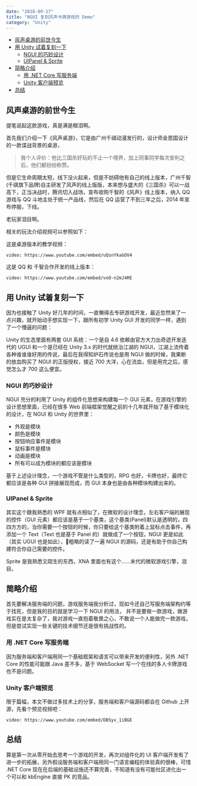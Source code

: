 ```yaml
---
date: "2018-09-17"
title: "NGUI 复刻风声卡牌游戏的 Demo"
category: "Unity"
---
```


<!-- TOC -->

- [风声桌游的前世今生](#风声桌游的前世今生)
- [用 Unity 试着复刻一下](#用-unity-试着复刻一下)
    - [NGUI 的巧妙设计](#ngui-的巧妙设计)
    - [UIPanel & Sprite](#uipanel--sprite)
- [简略介绍](#简略介绍)
    - [用 .NET Core 写服务端](#用-net-core-写服务端)
    - [Unity 客户端预览](#unity-客户端预览)
- [总结](#总结)

<!-- /TOC -->

## 风声桌游的前世今生

提笔说起这款游戏，真是满是眼泪啊。

首先我们介绍一下《风声桌游》，它是由广州千祺动漫发行的，设计师金恩国设计的一款谍战背景的桌游，

> 我个人评价：他比三国杀好玩的不止一个境界，加上同事同学每次安利之后，他们都纷纷称赞。

但是它生命周期太短，线下没火起来，但是不妨碍他有自己的线上版本，广州千智(千祺旗下品牌)自主研发了风声的线上版版，本来想与盛大的《三国杀》可以一战高下，正当决战时，腾讯切入战场，宣布收购千智的《风声》线上版本，纳入 QQ 游戏与 QQ 斗地主处于统一产品线，然后在 QQ 运营了不到三年之后，2014 年宣布停服，下线。

老玩家泪目啊。

相关的玩法介绍视频可以参照如下：

这是桌游版本的教学视频：

`video: https://www.youtube.com/embed/uQsnYkaGOV4`


这是 QQ 和 千智合作开发的线上版本：

`video: https://www.youtube.com/embed/voO-n2mJ4RE`


## 用 Unity 试着复刻一下

因为也接触了 Unity 好几年的时间，一直懒得去专研游戏开发，最近忽然来了一点兴趣，就开始动手想实现一下，跟所有初学 Unity GUI 开发的同学一样，遇到了一个懵逼的问题：

Unity 的生态里面有两套 GUI 系统：一个是自 4.6 依赖由官方大力出奇迹开发迭代的 UGUI 和一个是已经在 Unity 3.x 的时代就统治江湖的 NGUI，江湖上流传着各种谁谁谁好用的传说，最后在我得知炉石传说也是用 NGUI 做的时候，我果断的放血购买了 NGUI 的正版授权，接近 700 大洋，心在流血，但是用完之后，感觉怎么才 700 这么便宜。

### NGUI 的巧妙设计

NGUI 充分的利用了 Unity 的组件化思想来构建每一个 GUI 元素，在游戏引擎的设计思想里面，已经在很多 Web 前端框架觉醒之前的十几年就开始了基于模块化的设计，在 NGUI 和 Unity 的世界里：

- 外观是模块
- 颜色是模块
- 按钮响应事件是模块
- 鼠标事件是模块
- 动画是模块
- 所有可以成为模块的都应该是模块

基于上述设计理念，一个游戏不管是什么类型的，RPG 也好，卡牌也好，最终它都应该是各种 GUI 拼接展现而成，而 GUI 本身也是由各种模块构建出来的。

### UIPanel & Sprite

其实这个跟我熟悉的 WPF 就有点相似了，在微软的设计理念，左右客户端的展现的控件（GUI 元素）都应该是基于一个基类，这个基类(Panel)默认是透明的，四四方方的，当你需要一个按钮的时候，你只要给这个基类附着上鼠标点击事件，再添加一个 Text（Text 也是基于 Panel 的）就做成了一个按钮，NGUI 更是如此（其实 UGUI 也是如此），粗略的读了一遍 NGUI 的源码，还是有助于你自己构建符合你自己需要的控件。

Sprite 是我熟悉又陌生的东西，XNA 里面也有这个……末代的微软游戏引擎，泪目。

## 简略介绍

首先要解决服务端的问题，游戏服务端我分析过，现如今还自己写服务端架构约等于找死，但是我的目的就是学习一下 NGUI 的用法， 并不是要做一款游戏，做游戏实在是太复杂了，我对游戏一直抱着敬畏之心，不敢说一个人能做完一款游戏，但是尝试实现一些关键的技术细节还是很有挑战性的。

### 用 .NET Core 写服务端

因为服务端和客户端用同一个基础框架和语言可以带来开发的便利性，另外 .NET Core 的性能可能跟 Java 差不多，基于 WebSocket 写一个在线的多人卡牌游戏也不是问题。

### Unity 客户端预览

限于篇幅，本文不做过多技术上的分享，服务端和客户端源码都会在 Github 上开源，先看个预览视频吧：

`video: https://www.youtube.com/embed/DBSyv_1iBGE`


## 总结

算是第一次从零开始去思考一个游戏的开发，再次对组件化的 UI 客户端开发有了进一步的拓展，另外假设服务端和客户端用同一门语言编程的体验真的很棒，可惜 .NET Core 现在在后端的基础设施还不算完善，不知道有没有可能社区进化出一个可以和 kbEngine 直接 PK 的竞品。

